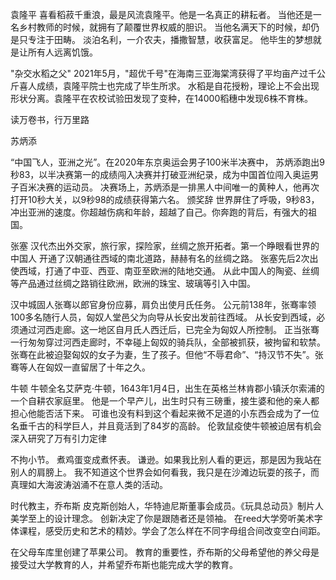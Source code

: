袁隆平
喜看稻菽千重浪，最是风流袁隆平。他是一名真正的耕耘者。
当他还是一名乡村教师的时候，就拥有了颠覆世界权威的胆识。
当他名满天下的时候，却仍是只专注于田畴。
淡泊名利，一介农夫，播撒智慧，收获富足。
他毕生的梦想就是让所有人远离饥饿。

"杂交水稻之父"
2021年5月，"超优千号"在海南三亚海棠湾获得了平均亩产过千公斤喜人成绩，袁隆平院士也完成了毕生所求。
水稻是自花授粉，理论上不会出现形状分离。袁隆平在农校试验田发现了变种，在14000稻穗中发现6株不育株。

读万卷书，行万里路

苏炳添

“中国飞人，亚洲之光”。在2020年东京奥运会男子100米半决赛中，
苏炳添跑出9秒83，以半决赛第一的成绩闯入决赛并打破亚洲纪录，成为中国首位闯入奥运男子百米决赛的运动员。
决赛场上，苏炳添是一排黑人中间唯一的黄种人，他再次打开10秒大关，以9秒98的成绩获得第六名。
颁奖辞
世界屏住了呼吸，9秒83，冲出亚洲的速度。你超越伤病和年龄，超越了自己。你奔跑的背后，有强大的祖国。

张塞
汉代杰出外交家，旅行家，探险家，丝绸之旅开拓者。第一个睁眼看世界的中国人
开通了汉朝通往西域的南北道路，赫赫有名的丝绸之路。
张塞先后2次出使西域，打通了中亚、西亚、南亚至欧洲的陆地交通。
从此中国人的陶瓷、丝绸等产品通过丝绸之路销往欧洲，欧洲的珠宝、玻璃等引入中国。

汉中城固人张骞以郎官身份应募，肩负出使月氏任务。
公元前138年，张骞率领100多名随行人员，匈奴人堂邑父为向导从长安出发前往西域。
从长安到西域，必须通过河西走廊。这一地区自月氏人西迁后，已完全为匈奴人所控制。
正当张骞一行匆匆穿过河西走廊时，不幸碰上匈奴的骑兵队，全部被抓获，被拘留和软禁。
张骞在此被迫娶匈奴的女子为妻，生了孩子。但他“不辱君命”、“持汉节不失”。张骞等人在匈奴一直留居了十年之久。

牛顿
牛顿全名艾萨克·牛顿，1643年1月4日，出生在英格兰林肯郡小镇沃尔索浦的一个自耕农家庭里。
他是一个早产儿，出生时只有三磅重，接生婆和他的亲人都担心他能否活下来。
可谁也没有料到这个看起来微不足道的小东西会成为了一位名垂千古的科学巨人，并且竟活到了84岁的高龄。
伦敦鼠疫使牛顿被迫居有机会深入研究了万有引力定律

不拘小节。 煮鸡蛋变成煮怀表。
谦逊。如果我比别人看的更远，那是因为我站在别人的肩膀上。
我不知道这个世界会如何看我，我只是在沙滩边玩耍的孩子，而真理如大海波涛汹涌不在意人类的活动。


时代教主，乔布斯
皮克斯创始人，华特迪尼斯董事会成员。《玩具总动员》制片人
美学至上的设计理念。
创新决定了你是跟随者还是领袖。
在reed大学旁听美术字体课程，感受历史和艺术的精妙。学会了怎么样在不同字母组合间改变空白间距。

在父母车库里创建了苹果公司。
教育的重要性，乔布斯的父母希望他的养父母是接受过大学教育的人，并希望乔布斯也能完成大学的教育。




